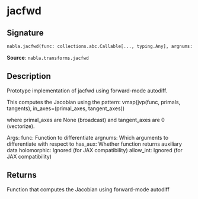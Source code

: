 # jacfwd

## Signature

```python
nabla.jacfwd(func: collections.abc.Callable[..., typing.Any], argnums: int | tuple[int, ...] | list[int] | None = None, has_aux: bool = False, holomorphic: bool = False, allow_int: bool = False) -> collections.abc.Callable[..., typing.Any]
```

**Source**: `nabla.transforms.jacfwd`

## Description

Prototype implementation of jacfwd using forward-mode autodiff.

This computes the Jacobian using the pattern:
vmap(jvp(func, primals, tangents), in_axes=(primal_axes, tangent_axes))

where primal_axes are None (broadcast) and tangent_axes are 0 (vectorize).

Args:
    func: Function to differentiate
    argnums: Which arguments to differentiate with respect to
    has_aux: Whether function returns auxiliary data
    holomorphic: Ignored (for JAX compatibility)
    allow_int: Ignored (for JAX compatibility)

## Returns

Function that computes the Jacobian using forward-mode autodiff
